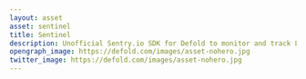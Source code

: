 ```yaml
---
layout: asset
asset: sentinel
title: Sentinel
description: Unofficial Sentry.io SDK for Defold to monitor and track Lua code errors.
opengraph_image: https://defold.com/images/asset-nohero.jpg
twitter_image: https://defold.com/images/asset-nohero.jpg
---
```

